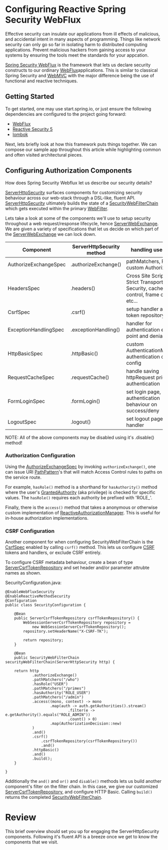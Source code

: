 # Configuring Reactive Spring Security WebFlux

Effective security can insulate our applications from ill effects of malicious, and accidental intent in many aspects of programming. Things like network security can only go so far in isolating harm to distributed computing applications. Prevent malicious hackers from gaining access to your systems by ensuring the tools meet the standards for your appcation.

[Spring Security WebFlux](https://docs.spring.io/spring-security/site/docs/5.0.6.RELEASE/reference/htmlsingle/) is the framework that lets us declare security constructs to our ordinary [WebFlux](https://docs.spring.io/spring/docs/current/spring-framework-reference/web-reactive.html)applications. This is similar to classical Spring Security and [WebMVC](https://docs.spring.io/spring-framework/docs/3.2.x/spring-framework-reference/html/mvc.html)  with the major difference being the use of functional and reactive techniques.

## Getting Started

To get started, one may use start.spring.io, or just ensure the following dependencies are configured to the project going forward:

* [WebFlux](https://docs.spring.io/spring/docs/5.0.0.BUILD-SNAPSHOT/spring-framework-reference/html/web-reactive.html)
* [Reactive Security 5](https://spring.io/blog/2017/10/04/spring-tips-reactive-spring-security)
* [lombok](https://projectlombok.org)

Next, lets briefly look at how this framework puts things together. We can compose our sample app throughout this article while highlighting common and often visited architectural pieces.

## Configuring Authorization Components

How does Spring Security Webflux let us describe our security details?

[ServerHttpSecurity](https://docs.spring.io/spring-security/site/docs/current/api/org/springframework/security/config/web/server/ServerHttpSecurity.html) surfaces components for customizing security behaviour across our web-stack through a DSL-like, fluent API. [ServerHttpSecurity](https://docs.spring.io/spring-security/site/docs/current/api/org/springframework/security/config/web/server/ServerHttpSecurity.html) ultimately builds the state of a [SecurityWebFilterChain](https://docs.spring.io/spring-security/site/docs/current/api/org/springframework/security/web/server/SecurityWebFilterChain.html) which gets executed within the primary [WebFilter](https://docs.spring.io/spring-framework/docs/current/javadoc-api/org/springframework/web/server/WebFilter.html).

Lets take a look at some of the components we'll use to setup security throughout a web request/response lifecycle, hence [ServerWebExchange](https://docs.spring.io/spring/docs/current/javadoc-api/org/springframework/web/server/ServerWebExchange.html). We are given a variety of specifications that let us decide on which part of the [ServerWebExchange](https://docs.spring.io/spring/docs/current/javadoc-api/org/springframework/web/server/ServerWebExchange.html) we can lock down.

|Component|ServerHttpSecurity method|handling use cases|
|-----|-----|-----|
|AuthorizeExchangeSpec|.authorizeExchange()|pathMatchers, RBAC, custom Authorization|
|HeadersSpec|.headers()|Cross Site Scriptiong, Strict Transport Security, cache-control, frame options, etc...  |
|CsrfSpec|.csrf()|setup handler and token repository|
|ExceptionHandlingSpec|.exceptionHandling()|handler for authentication entry point and denial|
|HttpBasicSpec|.httpBasic()|custom AuthenticationManager, authentication context config|
|RequestCacheSpec|.requestCache()|handle saving httpRequest prior to authentication|
|FormLoginSpec|.formLogin()|set login page, authentication behaviour on success/deny|
|LogoutSpec|.logout()|set logout page and handler|

NOTE: All of the above components may be disabled using it's .disable() method!

### Authorization Configuration

Using the [AuthorizeExchangeSpec](https://docs.spring.io/spring-security/site/docs/current/api/org/springframework/security/config/web/server/ServerHttpSecurity.AuthorizeExchangeSpec.html) by invoking `authorizeExchange()`, one can issue URI [PathPattern](https://docs.spring.io/spring-security/site/docs/current/api/org/springframework/security/web/server/util/matcher/PathPatternParserServerWebExchangeMatcher.html)'s that will match Access Control rules to paths on the service route.

For example, `hasRole()` method is a shorthand for `hasAuthority()` method where the user's [GrantedAuthority](https://docs.spring.io/spring-security/site/docs/current/api/org/springframework/security/core/GrantedAuthority.html) (aka privilege) is checked for specific values. The `hasRole()` requires each authority be prefixed with 'ROLE_'.

Finally, there is the `access()` method that takes a anonymous or otherwise custom implementation of [ReactiveAuthorizationManager](https://docs.spring.io/spring-security/site/docs/current/api/org/springframework/security/authorization/ReactiveAuthorizationManager.html). This is useful for in-house authorization implementations.

### CSRF Configuration

Another component for when configuring SecurityWebFilterChain is the [CsrfSpec](https://docs.spring.io/spring-security/site/docs/current/api/org/springframework/security/config/web/server/ServerHttpSecurity.CsrfSpec.html) enabled by calling `csrf()` method.  This lets us configure [CSRF](https://www.owasp.org/index.php/Cross-Site_Request_Forgery_(CSRF)_Prevention_Cheat_Sheet) tokens and handlers, or exclude CSRF entirely.

To configure CSRF metadata behaviour, create a bean of type [ServerCsrfTokenRepository](https://docs.spring.io/spring-security/site/docs/current/api/org/springframework/security/web/server/csrf/ServerCsrfTokenRepository.html) and set header and/or parameter attrubte names as shown.

SecurityConfiguration.java:

    @EnableWebFluxSecurity
    @EnableReactiveMethodSecurity
    @Configuration
    public class SecurityConfiguration {

        @Bean
        public ServerCsrfTokenRepository csrfTokenRepository() {
            WebSessionServerCsrfTokenRepository repository =
                new WebSessionServerCsrfTokenRepository();
            repository.setHeaderName("X-CSRF-TK");

            return repository;
        }

        @Bean
        public SecurityWebFilterChain securityWebFilterChain(ServerHttpSecurity http) {

        return http
                .authorizeExchange()
                .pathMatchers("/who")
                .hasRole("USER")
                .pathMatchers("/primes")
                .hasAuthority("ROLE_USER")
                .pathMatchers("/admin")
                .access((mono, context) -> mono
                        .map(auth -> auth.getAuthorities().stream()
                                .filter(e -> e.getAuthority().equals("ROLE_ADMIN"))
                                .count() > 0)
                        .map(AuthorizationDecision::new)
                )
                .and()
                .csrf()
                    .csrfTokenRepository(csrfTokenRepository())
                    .and()
                .httpBasic()
                .and()
                .build();
        }

    }

Additionally the `and()` and `or()` and `disable()` methods lets us build another component's filter on the filter chain. In this case, we give our customized [ServerCsrfTokenRepository](https://docs.spring.io/spring-security/site/docs/current/api/org/springframework/security/web/server/csrf/ServerCsrfTokenRepository.html), and configure HTTP Basic. Calling `build()` returns the completed [SecurityWebFilterChain](https://docs.spring.io/spring-security/site/docs/current/api/org/springframework/security/web/server/SecurityWebFilterChain.html).

# Review

This brief overview should set you up for engaging the ServerHttpSecurity components. Following it's fluent API is a breeze once we get to know the components that we visit.

